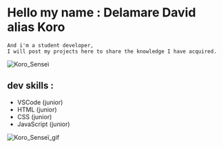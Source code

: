 # Hello my name : Delamare David alias Koro 
    And i'm a student developer,
    I will post my projects here to share the knowledge I have acquired.

![Koro_Senseï](./assets/data/Koro_Senseï.png)

## dev skills : 

- VSCode (junior)
- HTML (junior)
- CSS (junior)
- JavaScript (junior)

![Koro_Senseï_gif](./assets/data/Koro_Senseï_gif.gif)